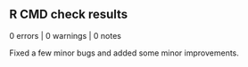 ## R CMD check results

0 errors | 0 warnings | 0 notes

Fixed a few minor bugs and added some minor improvements.

